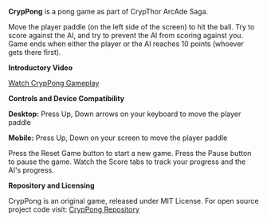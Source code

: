 **CrypPong** is a pong game as part of CrypThor ArcAde Saga.

Move the player paddle (on the left side of the screen) to hit the ball. Try to score against the AI, and try to prevent the AI from scoring against you. Game ends when either the player or the AI reaches 10 points (whoever gets there first).

**Introductory Video**

[Watch CrypPong Gameplay](https://www.youtube.com/shorts/QecjhH4DrR0)

**Controls and Device Compatibility**

**Desktop:** Press Up, Down arrows on your keyboard to move the player paddle

**Mobile:** Press Up, Down on your screen to move the player paddle

Press the Reset Game button to start a new game. Press the Pause button to pause the game. Watch the Score tabs to track your progress and the AI's progress.

**Repository and Licensing**

CrypPong is an original game, released under MIT License. For open source project code visit: [CrypPong Repository](https://github.com/CrypTh0r/CrypPong)